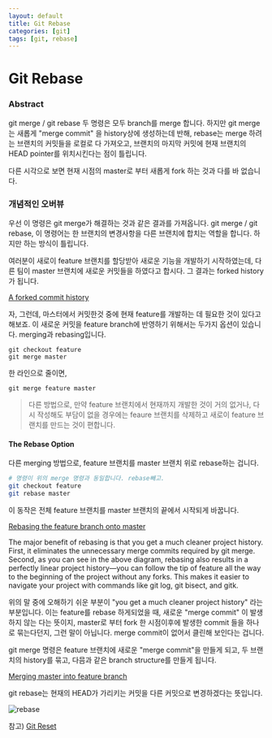 ```yaml
---
layout: default
title: Git Rebase
categories: [git]
tags: [git, rebase]
---
```


# Git Rebase
### Abstract
git merge / git rebase 두 명령은 모두 branch를 merge 합니다.
하지만 git merge는 새롭게 "merge commit" 을 history상에 생성하는데 반해, rebase는 merge 하려는 브랜치의 커밋들을 로컬로 다 가져오고, 브랜치의 마지막 커밋에 현재 브랜치의 HEAD pointer를 위치시킨다는 점이 틀립니다. 

다른 시각으로 보면 현재 시점의 master로 부터 새롭게 fork 하는 것과 다를 바 없습니다.

### 개념적인 오버뷰

우선 이 명령은 git merge가 해결하는 것과 같은 결과를 가져옵니다. 
git merge / git rebase, 이 명령어는 한 브랜치의 변경사항을 다른 브랜치에 합치는 역할을 합니다. 하지만 하는 방식이 틀립니다.

여러분이 새로이 feature 브랜치를 할당받아 새로운 기능을 개발하기 시작하였는데, 다른 팀이 master 브랜치에 새로운 커밋들을 하였다고 합시다. 그 결과는 forked history가 됩니다.

[A forked commit history](https://wac-cdn.atlassian.com/dam/jcr:01b0b04e-64f3-4659-af21-c4d86bc7cb0b/01.svg?cdnVersion=864)

자, 그런데, 마스터에서 커밋한것 중에 현재 feature를 개발하는 데 필요한 것이 있다고 해보죠. 이 새로운 커밋을 feature branch에 반영하기 위해서는 두가지 옵션이 있습니다. merging과 rebasing입니다.



```
git checkout feature
git merge master
```
한 라인으로 줄이면, 

```
git merge feature master
```


> 다른 방법으로, 만약 feature 브랜치에서 현재까지 개발한 것이 거의 없거나, 다시 작성해도 부담이 없을 경우에는 feaure 브랜치를 삭제하고 새로이 feature 브랜치를 만드는 것이 편합니다. 

#### The Rebase Option
다른 merging 방법으로, feature 브랜치를 master 브랜치 위로 rebase하는 겁니다.

```bash
# 명령이 위의 merge 명령과 동일합니다. rebase빼고.
git checkout feature
git rebase master
```
이 동작은 전체 feature 브랜치를 master 브랜치의 끝에서 시작되게 바꿉니다.

[Rebasing the feature branch onto master](https://wac-cdn.atlassian.com/dam/jcr:5b153a22-38be-40d0-aec8-5f2fffc771e5/03.svg?cdnVersion=864)

The major benefit of rebasing is that you get a much cleaner project history. First, it eliminates the unnecessary merge commits required by git merge. Second, as you can see in the above diagram, rebasing also results in a perfectly linear project history—you can follow the tip of feature all the way to the beginning of the project without any forks. This makes it easier to navigate your project with commands like git log, git bisect, and gitk.

위의 말 중에 오해하기 쉬운 부분이 "you get a much cleaner project history" 라는 부분입니다. 이는 feature를 rebase 하게되었을 때, 새로운 "merge commit" 이 발생하지 않는 다는 뜻이지, master로 부터 fork 한 시점이후에 발생한 commit 들을 하나로 묶는다던지, 그런 말이 아닙니다. merge commit이 없어서 클린해 보인다는 겁니다. 

git merge 명령은 feature 브랜치에 새로운 "merge commit"을 만들게 되고, 두 브랜치의 history를 묶고, 다믐과 같은 branch structure를 만들게 됩니다.

[Merging master into feature branch](https://wac-cdn.atlassian.com/dam/jcr:e229fef6-2c2f-4a4f-b270-e1e1baa94055/02.svg?cdnVersion=864)


git rebase는 현재의 HEAD가 가리키는 커밋을 다른 커밋으로 변경하겠다는 뜻입니다.

![rebase](https://wac-cdn.atlassian.com/dam/jcr:e4a40899-636b-4988-9774-eaa8a440575b/02.svg?cdnVersion=861)


참고) 
[Git Reset](/git-reset)